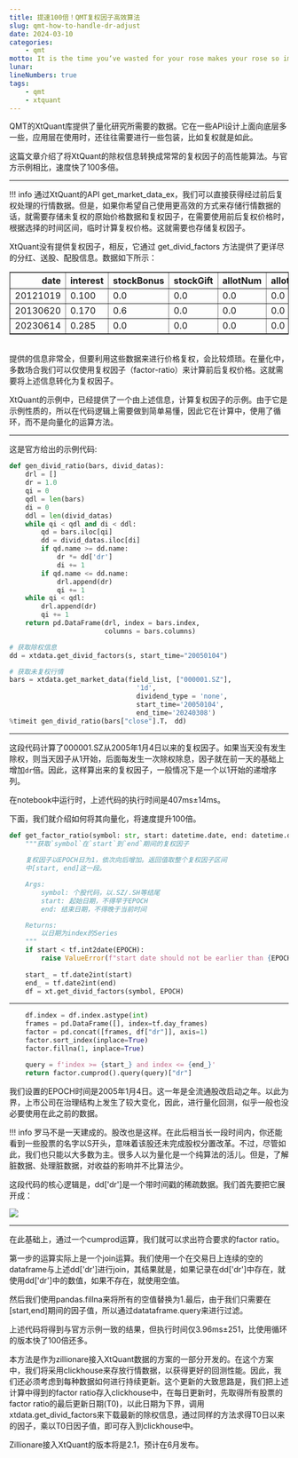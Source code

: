 ```yaml
---
title: 提速100倍！QMT复权因子高效算法
slug: qmt-how-to-handle-dr-adjust
date: 2024-03-10
categories:
    - qmt
motto: It is the time you‘ve wasted for your rose makes your rose so important
lunar:
lineNumbers: true
tags: 
    - qmt
    - xtquant
---
```


QMT的XtQuant库提供了量化研究所需要的数据。它在一些API设计上面向底层多一些，应用层在使用时，还往往需要进行一些包装，比如复权就是如此。

这篇文章介绍了将XtQuant的除权信息转换成常常的复权因子的高性能算法。与官方示例相比，速度快了100多倍。

---

!!! info
    通过XtQuant的API get_market_data_ex，我们可以直接获得经过前后复权处理的行情数据。但是，如果你希望自己使用更高效的方式来存储行情数据的话，就需要存储未复权的原始价格数据和复权因子，在需要使用前后复权价格时，根据选择的时间区间，临时计算复权价格。这就需要也存储复权因子。

XtQuant没有提供复权因子，相反，它通过 get_divid_factors 方法提供了更详尽的分红、送股、配股信息。数据如下所示：

<div>
<table border="1" class="z-table">
  <thead>
    <tr style="text-align: right;">
      <th>date</th>
      <th>interest</th>
      <th>stockBonus</th>
      <th>stockGift</th>
      <th>allotNum</th>
      <th>allotPrice</th>
      <th>gugai</th>
      <th>dr</th>
    </tr>
  </thead>
  <tbody>
    <tr>
      <td>20121019</td>
      <td>0.100</td>
      <td>0.0</td>
      <td>0.0</td>
      <td>0.0</td>
      <td>0.0</td>
      <td>0.0</td>
      <td>1.007457</td>
    </tr>
    <tr>
      <td>20130620</td>
      <td>0.170</td>
      <td>0.6</td>
      <td>0.0</td>
      <td>0.0</td>
      <td>0.0</td>
      <td>0.0</td>
      <td>1.614093</td>
    </tr>
    <tr>
      <td>20230614</td>
      <td>0.285</td>
      <td>0.0</td>
      <td>0.0</td>
      <td>0.0</td>
      <td>0.0</td>
      <td>0.0</td>
      <td>1.025261</td>
    </tr>
  </tbody>
</table>
</div>

<br>提供的信息非常全，但要利用这些数据来进行价格复权，会比较烦琐。在量化中，多数场合我们可以仅使用复权因子（factor-ratio）来计算前后复权价格。这就需要将上述信息转化为复权因子。

XtQuant的示例中，已经提供了一个由上述信息，计算复权因子的示例。由于它是示例性质的，所以在代码逻辑上需要做到简单易懂，因此它在计算中，使用了循环，而不是向量化的运算方法。

---

这是官方给出的示例代码:

```python
def gen_divid_ratio(bars, divid_datas):
    drl = []
    dr = 1.0
    qi = 0
    qdl = len(bars)
    di = 0
    ddl = len(divid_datas)
    while qi < qdl and di < ddl:
        qd = bars.iloc[qi]
        dd = divid_datas.iloc[di]
        if qd.name >= dd.name:
            dr *= dd['dr']
            di += 1
        if qd.name <= dd.name:
            drl.append(dr)
            qi += 1
    while qi < qdl:
        drl.append(dr)
        qi += 1
    return pd.DataFrame(drl, index = bars.index, 
                        columns = bars.columns)

# 获取除权信息
dd = xtdata.get_divid_factors(s, start_time="20050104")

# 获取未复权行情
bars = xtdata.get_market_data(field_list, ["000001.SZ"], 
                                '1d', 
                                dividend_type = 'none', 
                                start_time='20050104', 
                                end_time='20240308')
%timeit gen_divid_ratio(bars["close"].T， dd)
```

---

这段代码计算了000001.SZ从2005年1月4日以来的复权因子。如果当天没有发生除权，则当天因子从1开始，后面每发生一次除权除息，因子就在前一天的基础上增加`dr`倍。因此，这样算出来的复权因子，一般情况下是一个以1开始的递增序列。

在notebook中运行时，上述代码的执行时间是407ms±14ms。

下面，我们就介绍如何将其向量化，将速度提升100倍。

```python
def get_factor_ratio(symbol: str, start: datetime.date, end: datetime.date)->pd.Series:
    """获取`symbol`在`start`到`end`期间的复权因子
    
    复权因子以EPOCH日为1，依次向后增加。返回值取整个复权因子区间
    中[start, end]这一段。

    Args:
        symbol: 个股代码，以.SZ/.SH等结尾
        start: 起始日期，不得早于EPOCH
        end: 结束日期，不得晚于当前时间

    Returns:
        以日期为index的Series
    """
    if start < tf.int2date(EPOCH):
        raise ValueError(f"start date should not be earlier than {EPOCH}: {start}")
    
    start_ = tf.date2int(start)
    end_ = tf.date2int(end)
    df = xt.get_divid_factors(symbol, EPOCH)

```

---

```python
    df.index = df.index.astype(int)
    frames = pd.DataFrame([], index=tf.day_frames)
    factor = pd.concat([frames, df["dr"]], axis=1)
    factor.sort_index(inplace=True)
    factor.fillna(1, inplace=True)

    query = f'index >= {start_} and index <= {end_}'
    return factor.cumprod().query(query)["dr"]
```

我们设置的EPOCH时间是2005年1月4日。这一年是全流通股改启动之年。以此为界，上市公司在治理结构上发生了较大变化，因此，进行量化回测，似乎一般也没必要使用在此之前的数据。

!!! info
    罗马不是一天建成的。股改也是这样。在此后相当长一段时间内，你还能看到一些股票的名字以S开头，意味着该股还未完成股权分置改革。不过，尽管如此，我们也只能以大多数为主。很多人以为量化是一个纯算法的活儿。但是，了解脏数据、处理脏数据，对收益的影响并不比算法少。

这段代码的核心逻辑是，dd['dr']是一个带时间戳的稀疏数据。我们首先要把它展开成：

![](https://images.jieyu.ai/images/2024/03/convert-dr-factor.jpg)

---

在此基础上，通过一个cumprod运算，我们就可以求出符合要求的factor ratio。

第一步的运算实际上是一个join运算。我们使用一个在交易日上连续的空的dataframe与上述dd['dr']进行join，其结果就是，如果记录在dd['dr']中存在，就使用dd['dr']中的数值，如果不存在，就使用空值。

然后我们使用pandas.fillna来将所有的空值替换为1.最后，由于我们只需要在[start,end]期间的因子值，所以通过datataframe.query来进行过滤。

上述代码将得到与官方示例一致的结果，但执行时间仅3.96ms±251，比使用循环的版本快了100倍还多。

本方法是作为zillionare接入XtQuant数据的方案的一部分开发的。在这个方案中，我们将采用clickhouse来存放行情数据，以获得更好的回测性能。因此，我们还必须考虑到每种数据如何进行持续更新。这个更新的大致思路是，我们把上述计算中得到的factor ratio存入clickhouse中，在每日更新时，先取得所有股票的factor ratio的最后更新日期(T0)，以此日期为下界，调用xtdata.get_divid_factors来下载最新的除权信息，通过同样的方法求得T0日以来的因子，乘以T0日因子值，即可存入到clickhouse中。

Zillionare接入XtQuant的版本将是2.1，预计在6月发布。
